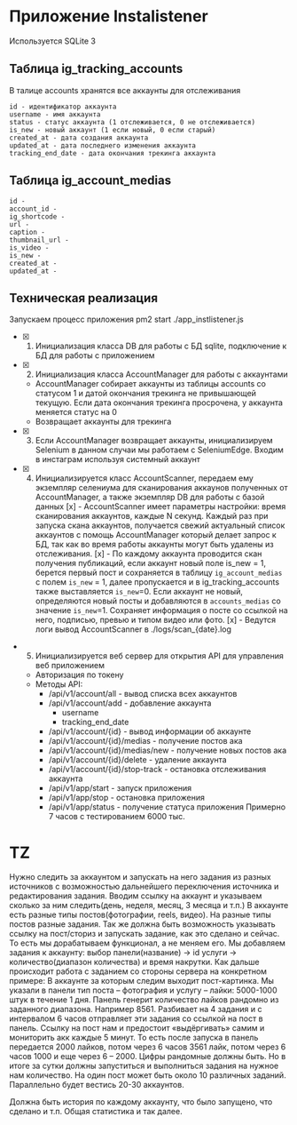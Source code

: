 
# Приложение Instalistener

Используется SQLite 3

## Таблица ig_tracking_accounts 
В талице accounts хранятся все аккаунты для отслеживания

    id - идентификатор аккаунта
    username - имя аккаунта
    status - статус аккаунта (1 отслеживается, 0 не отслеживается)
    is_new - новый аккаунт (1 если новый, 0 если старый)
    created_at - дата создания аккаунта
    updated_at - дата последнего изменения аккаунта
    tracking_end_date - дата окончания трекинга аккаунта

## Таблица ig_account_medias
    id -
    account_id -
    ig_shortcode -
    url - 
    caption - 
    thumbnail_url - 
    is_video -
    is_new - 
    created_at -
    updated_at -

## Техническая реализация
Запускаем процесс приложения pm2 start ./app_instlistener.js

- [x] 1. Инициализация класса DB для работы с БД sqlite, подключение к БД для работы с приложением
- [x] 2. Инициализация класса AccountManager для работы с аккаунтами
    - AccountManager собирает аккаунты из таблицы accounts со статусом 1 и датой окончания трекинга не привышающей текущую. Если дата окончания трекинга просрочена, у аккаунта меняется статус на 0
    - Возвращает аккаунты для трекинга
- [x] 3. Если AccountManager возвращает аккаунты, инициализируем Selenium в данном случаи мы работаем с SeleniumEdge. Входим в инстаграм используя системный аккаунт 
- [x] 4. Инициализируется класс AccountScanner, передаем ему экземпляр селениума для сканирования аккаунов полученных от AccountManager, а также экземпляр DB для работы с базой данных
    [x] - AccountScanner имеет параметры настройки: время сканирования аккаунтов, каждые N секунд. Каждый раз при запуска скана аккаунтов, получается свежий актуальный список аккаунтов с помощь AccountManager который делает запрос к БД, так как во время работы аккаунты могут быть удалены из отслеживания.
    [x] - По каждому аккаунта проводится скан получения публикаций, если аккаунт новый поле is_new = 1, берется первый пост и сохраняется в таблицу `ig_account_medias` с полем `is_new` = 1, далее пропускается и в ig_tracking_accounts также выставляется `is_new`=0. Если аккаунт не новый, определяются новый посты и добавляются в `accounts_medias` со значение `is_new`=1. Сохраняет информация о посте со ссылкой на него, подписью, превью и типом видео или фото.
    [x] - Ведутся логи вывод AccountScanner в ./logs/scan_{date}.log
- 5. Инициализируется веб сервер для открытия API для управления веб приложением
    - Авторизация по токену
    - Методы API:
        - /api/v1/account/all - вывод списка всех аккаунтов
        - /api/v1/account/add - добавление аккаунта
            - username
            - tracking_end_date
        - /api/v1/account/{id} - вывод информации об аккаунте
        - /api/v1/account/{id}/medias - получение постов ака
        - /api/v1/account/{id}/medias/new - получение новых постов ака
        - /api/v1/account/{id}/delete - удаление аккаунта
        - /api/v1/account/{id}/stop-track - остановка отслеживания аккаунта
        - /api/v1/app/start - запуск приложения
        - /api/v1/app/stop - остановка приложения
        - /api/v1/app/status - получение статуса приложения
Примерно 7 часов с тестированием 6000 тыс.


# TZ
Нужно следить за аккаунтом и запускать на него задания из разных источников с возможностью дальнейшего переключения источника и редактирования задания.
Вводим ссылку на аккаунт и указываем сколько за ним следить(день, неделя, месяц, 3 месяца и т.п.)
В аккаунте есть разные типы постов(фотографии, reels, видео). На разные типы постов разные задания.
Так же должна быть возможность указывать ссылку на пост/сториз и запускать задание, как это сделано и сейчас. То есть мы дорабатываем функционал, а не меняем его.
Мы добавляем задания к аккаунту: выбор панели(название) -> id услуги -> количество(диапазон количества) и время накрутки. 
Как дальше происходит работа с заданием со стороны сервера на конкретном примере:
В аккаунте за которым следим выходит пост-картинка. Мы указали в панели тип поста – фотография и услугу – лайки: 5000-1000 штук в течение 1 дня.
Панель генерит количество лайков рандомно из заданного диапазона. Например 8561. Разбивает на 4 задания и с интервалом 6 часов отправляет эти задания со ссылкой на пост в панель. 
Ссылку на пост нам и предостоит «выдёргивать» самим и мониторить акк каждые 5 минут.
То есть после запуска в панель передается 2000 лайков, потом через 6 часов 3561 лайк, потом через 6 часов  1000 и еще через 6 – 2000. 
Цифры рандомные должны быть. Но в итоге за сутки должны запуститься и выполниться задания на нужное нам количество.
На один пост может быть около 10 различных заданий.
Параллельно будет вестись 20-30 аккаунтов.

Должна быть история по каждому аккаунту, что было запущено, что сделано и т.п. Общая статистика и так далее.